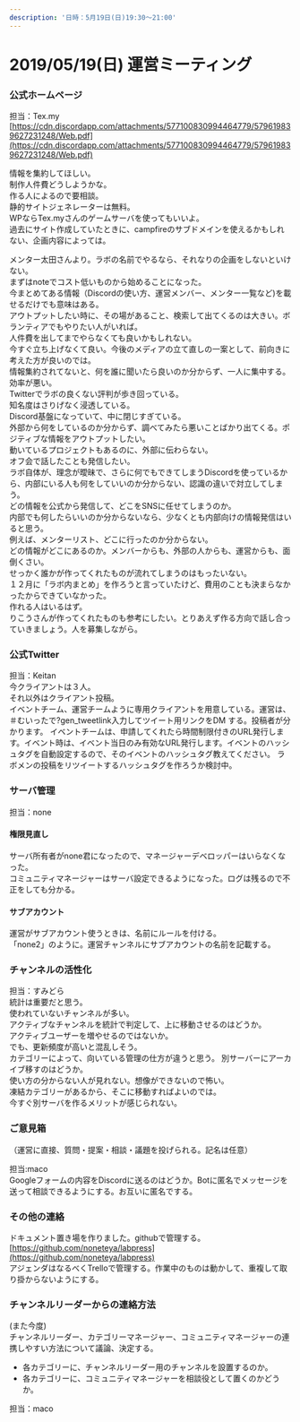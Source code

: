 ```yaml
---
description: '日時：5月19日(日)19:30～21:00'
---
```


# 2019/05/19\(日\) 運営ミーティング

### 公式ホームページ

担当：Tex.my [https://cdn.discordapp.com/attachments/577100830994464779/579619839627231248/Web.pdf](https://cdn.discordapp.com/attachments/577100830994464779/579619839627231248/Web.pdf)

情報を集約してほしい。   
制作人件費どうしようかな。  
作る人によるので要相談。  
静的サイトジェネレーターは無料。  
WPならTex.myさんのゲームサーバを使ってもいいよ。  
過去にサイト作成していたときに、campfireのサブドメインを使えるかもしれない、企画内容によっては。

メンター太田さんより。ラボの名前でやるなら、それなりの企画をしないといけない。  
まずはnoteでコスト低いものから始めることになった。  
今まとめてある情報（Discordの使い方、運営メンバー、メンター一覧など\)を載せるだけでも意味はある。  
アウトプットしたい時に、その場があること、検索して出てくるのは大きい。ボランティアでもやりたい人がいれば。  
人件費を出してまでやらなくても良いかもしれない。  
今すぐ立ち上げなくて良い。今後のメディアの立て直しの一案として、前向きに考えた方が良いのでは。  
情報集約されてないと、何を誰に聞いたら良いのか分からず、一人に集中する。  
効率が悪い。  
Twitterでラボの良くない評判が歩き回っている。  
知名度はさりげなく浸透している。  
Discord基盤になっていて、中に閉じすぎている。  
外部から何をしているのか分からず、調べてみたら悪いことばかり出てくる。ポジティブな情報をアウトプットしたい。  
動いているプロジェクトもあるのに、外部に伝わらない。  
オフ会で話したことも発信したい。  
ラボ自体が、理念が曖昧で、さらに何でもできてしまうDiscordを使っているから、内部にいる人も何をしていいのか分からない、認識の違いで対立してしまう。   
どの情報を公式から発信して、どこをSNSに任せてしまうのか。  
内部でも何したらいいのか分からないなら、少なくとも内部向けの情報発信はいると思う。  
例えば、メンターリスト、どこに行ったのか分からない。  
どの情報がどこにあるのか。メンバーからも、外部の人からも、運営からも、面倒くさい。  
せっかく誰かが作ってくれたものが流れてしまうのはもったいない。   
１２月に「ラボ内まとめ」を作ろうと言っていたけど、費用のことも決まらなかったからできていなかった。  
作れる人はいるはず。  
りこうさんが作ってくれたものも参考にしたい。とりあえず作る方向で話し合っていきましょう。人を募集しながら。

### 公式Twitter

担当：Keitan   
今クライアントは３人。  
それ以外はクライアント投稿。  
イベントチーム、運営チームように専用クライアントを用意している。運営は、＃むいったで?gen\_tweetlink入力してツイート用リンクをDM する。投稿者が分かります。 イベントチームは、申請してくれたら時間制限付きのURL発行します。イベント時は、イベント当日のみ有効なURL発行します。イベントのハッシュタグを自動設定するので、そのイベントのハッシュタグ教えてください。 ラボメンの投稿をリツイートするハッシュタグを作ろうか検討中。

### サーバ管理

担当：none

#### 権限見直し

サーバ所有者がnone君になったので、マネージャーデベロッパーはいらなくなった。  
コミュニティマネージャーはサーバ設定できるようになった。ログは残るので不正をしても分かる。

#### サブアカウント

運営がサブアカウント使うときは、名前にルールを付ける。  
「none2」のように。運営チャンネルにサブアカウントの名前を記載する。

### チャンネルの活性化

担当：すみどら  
統計は重要だと思う。  
使われていないチャンネルが多い。  
アクティブなチャンネルを統計で判定して、上に移動させるのはどうか。  
アクティブユーザーを増やせるのではないか。  
でも、更新頻度が高いと混乱しそう。  
カテゴリーによって、向いている管理の仕方が違うと思う。 別サーバーにアーカイブ移すのはどうか。  
使い方の分からない人が見れない。想像ができないので怖い。   
凍結カテゴリーがあるから、そこに移動すればよいのでは。  
今すぐ別サーバを作るメリットが感じられない。

### ご意見箱

（運営に直接、質問・提案・相談・議題を投げられる。記名は任意）

担当:maco  
 Googleフォームの内容をDiscordに送るのはどうか。Botに匿名でメッセージを送って相談できるようにする。お互いに匿名でする。

### その他の連絡

ドキュメント置き場を作りました。githubで管理する。[https://github.com/noneteya/labpress](https://github.com/noneteya/labpress)   
アジェンダはなるべくTrelloで管理する。作業中のものは動かして、重複して取り掛からないようにする。

### チャンネルリーダーからの連絡方法

\(また今度\)   
チャンネルリーダー、カテゴリーマネージャー、コミュニティマネージャーの連携しやすい方法について議論、決定する。 

* 各カテゴリーに、チャンネルリーダー用のチャンネルを設置するのか。
* 各カテゴリーに、コミュニティマネージャーを相談役として置くのかどうか。

担当：maco

